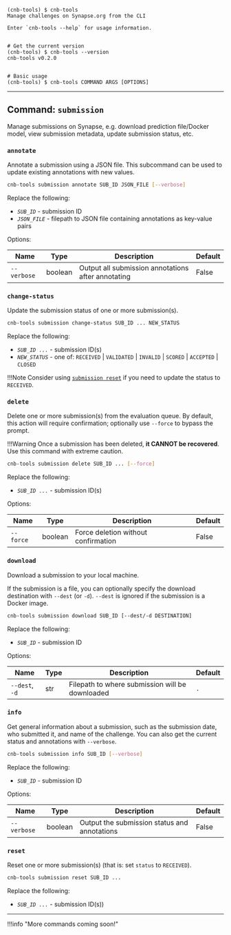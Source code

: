 <!--termynal -->

```
(cnb-tools) $ cnb-tools
Manage challenges on Synapse.org from the CLI

Enter `cnb-tools --help` for usage information.


# Get the current version
(cnb-tools) $ cnb-tools --version
cnb-tools v0.2.0


# Basic usage
(cnb-tools) $ cnb-tools COMMAND ARGS [OPTIONS]
```

---

## Command: `submission`

Manage submissions on Synapse, e.g. download prediction file/Docker model,
view submission metadata, update submission status, etc.

### `annotate`

Annotate a submission using a JSON file. This subcommand can be used to update
existing annotations with new values.

```bash
cnb-tools submission annotate SUB_ID JSON_FILE [--verbose]
```

Replace the following:

- _`SUB_ID`_ - submission ID
- _`JSON_FILE`_ - filepath to JSON file containing annotations as
  key-value pairs

Options:

Name | Type | Description | Default
--|--|--|--
`--verbose` | boolean | Output all submission annotations after annotating | False

### `change-status`

Update the submission status of one or more submission(s).

```bash
cnb-tools submission change-status SUB_ID ... NEW_STATUS
```

Replace the following:

- _`SUB_ID ...`_ - submission ID(s)
- _`NEW_STATUS`_ - one of: `RECEIVED` | `VALIDATED` | `INVALID` | `SCORED` |
  `ACCEPTED` | `CLOSED`

!!!Note
    Consider using [`submission reset`](#reset) if you need to update the status to
    `RECEIVED`.

### `delete`

Delete one or more submission(s) from the evaluation queue. By default,
this action will require confirmation; optionally use `--force` to bypass
the prompt.

!!!Warning
    Once a submission has been deleted, **it CANNOT be recovered**. Use this
    command with extreme caution.

```bash
cnb-tools submission delete SUB_ID ... [--force]
```

Replace the following:

- _`SUB_ID ...`_ - submission ID(s)

Options:

Name | Type | Description | Default
--|--|--|--
`--force` | boolean | Force deletion without confirmation | False

### `download`

Download a submission to your local machine.

If the submission is a file, you can optionally specify the download destination
with `--dest` (or `-d`). `--dest` is ignored if the submission is a Docker image.

```bash
cnb-tools submission download SUB_ID [--dest/-d DESTINATION]
```

Replace the following:

- _`SUB_ID`_ - submission ID

Options:

Name | Type | Description | Default
--|--|--|--
`--dest`, `-d` | str  | Filepath to where submission will be downloaded | `.`

### `info`

Get general information about a submission, such as the submission date, who
submitted it, and name of the challenge. You can also get the current status
and annotations with `--verbose`.

```bash
cnb-tools submission info SUB_ID [--verbose]
```

Replace the following:

- _`SUB_ID`_ - submission ID

Options:

| Name        | Type    | Description                                  | Default |
| ----------- | ------- | -------------------------------------------- | ------- |
| `--verbose` | boolean | Output the submission status and annotations | False   |

### `reset`

Reset one or more submission(s) (that is: set `status` to `RECEIVED`).

```bash
cnb-tools submission reset SUB_ID ...
```

Replace the following:

- _`SUB_ID ...`_ - submission ID(s))

---

!!!info "More commands coming soon!"
